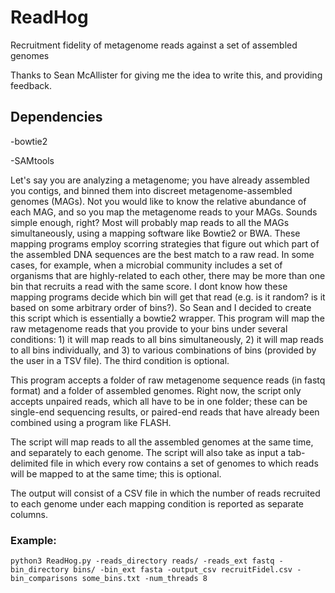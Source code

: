 # ReadHog
Recruitment fidelity of metagenome reads against a set of assembled genomes

Thanks to Sean McAllister for giving me the idea to write this, and providing feedback.

## Dependencies

-bowtie2

-SAMtools

Let's say you are analyzing a metagenome; you have already assembled you contigs, and binned them into discreet metagenome-assembled genomes (MAGs). Not you would like to know the relative abundance of each MAG, and so you map the metagenome reads to your MAGs. Sounds simple enough, right? Most will probably map reads to all the MAGs simultaneously, using a mapping software like Bowtie2 or BWA. These mapping programs employ scorring strategies that figure out which part of the assembled DNA sequences are the best match to a raw read. In some cases, for example, when a microbial community includes a set of organisms that are highly-related to each other, there may be more than one bin that recruits a read with the same score. I dont know how these mapping programs decide which bin will get that read (e.g. is it random? is it based on some arbitrary order of bins?). So Sean and I decided to create this script which is essentially a bowtie2 wrapper. This program will map the raw metagenome reads that you provide to your bins under several conditions: 1) it will map reads to all bins simultaneously, 2) it will map reads to all bins individually, and 3) to various combinations of bins (provided by the user in a TSV file). The third condition is optional.

This program accepts a folder of raw metagenome sequence reads (in fastq format) and a folder of assembled genomes. Right now, the script only accepts unpaired reads, which all have to be in one folder; these can be single-end sequencing results, or paired-end reads that have already been combined using a program like FLASH.

The script will map reads to all the assembled genomes at the same time, and separately to each genome.
The script will also take as input a tab-delimited file in which every row contains a set of genomes to which reads will be mapped to at the same time; this is optional.

The output will consist of a CSV file in which the number of reads recruited to each genome under each mapping condition is reported as separate columns.

### Example:

    python3 ReadHog.py -reads_directory reads/ -reads_ext fastq -bin_directory bins/ -bin_ext fasta -output_csv recruitFidel.csv -bin_comparisons some_bins.txt -num_threads 8
